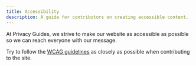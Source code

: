```yaml
---
title: Accessibility
description: A guide for contributors on creating accessible content.
---
```


At Privacy Guides, we strive to make our website as accessible as possible so we can reach everyone with our message.

Try to follow the [WCAG guidelines](https://www.wcag.com) as closely as possible when contributing to the site.
